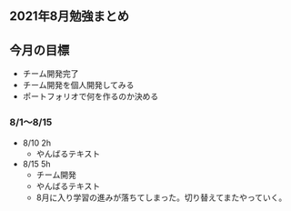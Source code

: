 ## 2021年8月勉強まとめ

## 今月の目標

- チーム開発完了
- チーム開発を個人開発してみる
- ポートフォリオで何を作るのか決める

### 8/1〜8/15

- 8/10 2h
  - やんばるテキスト
- 8/15 5h
  - チーム開発
  - やんばるテキスト
  - 8月に入り学習の進みが落ちてしまった。切り替えてまたやっていく。
